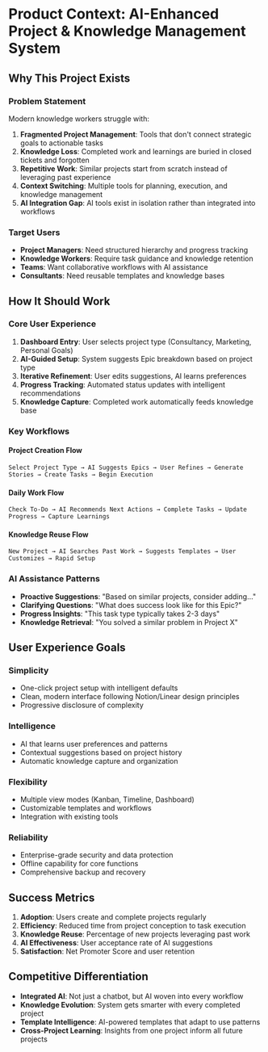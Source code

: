 # Product Context: AI-Enhanced Project & Knowledge Management System

## Why This Project Exists

### Problem Statement
Modern knowledge workers struggle with:
1. **Fragmented Project Management**: Tools that don't connect strategic goals to actionable tasks
2. **Knowledge Loss**: Completed work and learnings are buried in closed tickets and forgotten
3. **Repetitive Work**: Similar projects start from scratch instead of leveraging past experience
4. **Context Switching**: Multiple tools for planning, execution, and knowledge management
5. **AI Integration Gap**: AI tools exist in isolation rather than integrated into workflows

### Target Users
- **Project Managers**: Need structured hierarchy and progress tracking
- **Knowledge Workers**: Require task guidance and knowledge retention
- **Teams**: Want collaborative workflows with AI assistance
- **Consultants**: Need reusable templates and knowledge bases

## How It Should Work

### Core User Experience
1. **Dashboard Entry**: User selects project type (Consultancy, Marketing, Personal Goals)
2. **AI-Guided Setup**: System suggests Epic breakdown based on project type
3. **Iterative Refinement**: User edits suggestions, AI learns preferences
4. **Progress Tracking**: Automated status updates with intelligent recommendations
5. **Knowledge Capture**: Completed work automatically feeds knowledge base

### Key Workflows

#### Project Creation Flow
```
Select Project Type → AI Suggests Epics → User Refines → Generate Stories → Create Tasks → Begin Execution
```

#### Daily Work Flow
```
Check To-Do → AI Recommends Next Actions → Complete Tasks → Update Progress → Capture Learnings
```

#### Knowledge Reuse Flow
```
New Project → AI Searches Past Work → Suggests Templates → User Customizes → Rapid Setup
```

### AI Assistance Patterns
- **Proactive Suggestions**: "Based on similar projects, consider adding..."
- **Clarifying Questions**: "What does success look like for this Epic?"
- **Progress Insights**: "This task type typically takes 2-3 days"
- **Knowledge Retrieval**: "You solved a similar problem in Project X"

## User Experience Goals

### Simplicity
- One-click project setup with intelligent defaults
- Clean, modern interface following Notion/Linear design principles
- Progressive disclosure of complexity

### Intelligence
- AI that learns user preferences and patterns
- Contextual suggestions based on project history
- Automatic knowledge capture and organization

### Flexibility
- Multiple view modes (Kanban, Timeline, Dashboard)
- Customizable templates and workflows
- Integration with existing tools

### Reliability
- Enterprise-grade security and data protection
- Offline capability for core functions
- Comprehensive backup and recovery

## Success Metrics
1. **Adoption**: Users create and complete projects regularly
2. **Efficiency**: Reduced time from project conception to task execution
3. **Knowledge Reuse**: Percentage of new projects leveraging past work
4. **AI Effectiveness**: User acceptance rate of AI suggestions
5. **Satisfaction**: Net Promoter Score and user retention

## Competitive Differentiation
- **Integrated AI**: Not just a chatbot, but AI woven into every workflow
- **Knowledge Evolution**: System gets smarter with every completed project
- **Template Intelligence**: AI-powered templates that adapt to use patterns
- **Cross-Project Learning**: Insights from one project inform all future projects 